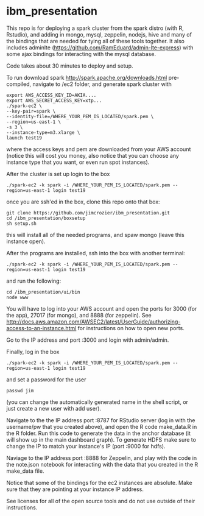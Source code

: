 # ibm_presentation

This repo is for deploying a spark cluster from the spark distro (with R, Rstudio), and adding in mongo, mysql, zeppelin, nodejs, hive and many of the bindings that are needed for tying all of these tools together. It also includes adminlte (https://github.com/RamEduard/admin-lte-express) with some ajax bindings for interacting with the mysql database. 

Code takes about 30 minutes to deploy and setup. 


To run download spark http://spark.apache.org/downloads.html pre-compiled, navigate to /ec2 folder, and generate spark cluster with 
```
export AWS_ACCESS_KEY_ID=AKIA.... 
export AWS_SECRET_ACCESS_KEY=xtp... 
./spark-ec2 \
--key-pair=spark \
--identity-file=/WHERE_YOUR_PEM_IS_LOCATED/spark.pem \
--region=us-east-1 \
-s 3 \
--instance-type=m3.xlarge \
launch test19
```
where the access keys and pem are downloaded from your AWS account (notice this will cost you money, also notice that you can choose any instance type that you want, or even run spot instances). 

After the cluster is set up login to the box
```
./spark-ec2 -k spark -i /WHERE_YOUR_PEM_IS_LOCATED/spark.pem --region=us-east-1 login test19
```
once you are ssh'ed in the box, clone this repo onto that box:


```
git clone https://github.com/jimcrozier/ibm_presentation.git
cd /ibm_presentation/boxsetup
sh setup.sh 
```
this will install all of the needed programs, and spaw mongo (leave this instance open).

After the programs are installed, ssh into the box with another terminal:
```
./spark-ec2 -k spark -i /WHERE_YOUR_PEM_IS_LOCATED/spark.pem --region=us-east-1 login test19
```
and run the following:
```
cd /ibm_presentation/ui/bin 
node www
```
You will have to log into your AWS account and open the ports for 3000 (for the app), 27017 (for mongo), and 8888 (for zeppelin). See http://docs.aws.amazon.com/AWSEC2/latest/UserGuide/authorizing-access-to-an-instance.html for instructions on how to open new ports. 


Go to the IP address and port :3000 and login with admin/admin. 

Finally, log in the box 
```
./spark-ec2 -k spark -i /WHERE_YOUR_PEM_IS_LOCATED/spark.pem --region=us-east-1 login test19
```
and set a password for the user

```
passwd jim
```

(you can change the automatically generated name in the shell script, or just create a new user with add user).

Navigate to the the IP address port :8787 for RStudio server (log in with the username/pw that you created above), and open the R code make_data.R in the R folder. Run this code to generate the data in the anchor database (it will show up in the main dashboard graph). To generate HDFS make sure to change the IP to match your instance's IP (port :9000 for hdfs). 

Naviage to the IP address port :8888 for Zeppelin, and play with the code in the note.json notebook for interacting with the data that you created in the R make_data file. 

Notice that some of the bindings for the ec2 instances are absolute. Make sure that they are pointing at your instance IP address. 

See licenses for all of the open source tools and do not use outside of their instructions. 

